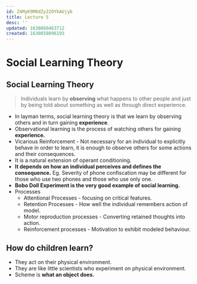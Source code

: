 ```yaml
---
id: Z4MyK9M0dZy22OYkAUjyb
title: Lecture 5
desc: ''
updated: 1630860463712
created: 1630858096193
---
```


# Social Learning Theory

## Social Learning Theory
> Individuals learn by **observing** what happens to other people and just by being told about something as well as through direct experience.

* In layman terms, social learning theory is that we learn by observing others and in turn gaining **experience**.
* Observational learning is the process of watching others for gaining **experience.**
* Vicarious Reinforcement - Not necessary for an individual to explicitly behave in order to learn, it is enough to observe others for some actions and their consequences.
* It is a natural extension of operant conditioning.
* **It depends on how an individual perceives and defines the consequence.** Eg. Severity of phone confiscation may be different for those who use two phones and those who use only one.
* **Bobo Doll Experiment is the very good example of social learning.**
* Processes
    * Attentional Processes - focusing on critical features.
    * Retention Processes - How well the individual remembers action of model.
    * Motor reproduction processes - Converting retained thoughts into action.
    * Reinforcement processes - Motivation to exhibit modeled behaviour.

## How do children learn?
* They act on their physical environment.
* They are like little scientists who experiment on physical environment.
* Scheme is **what an object does.**
